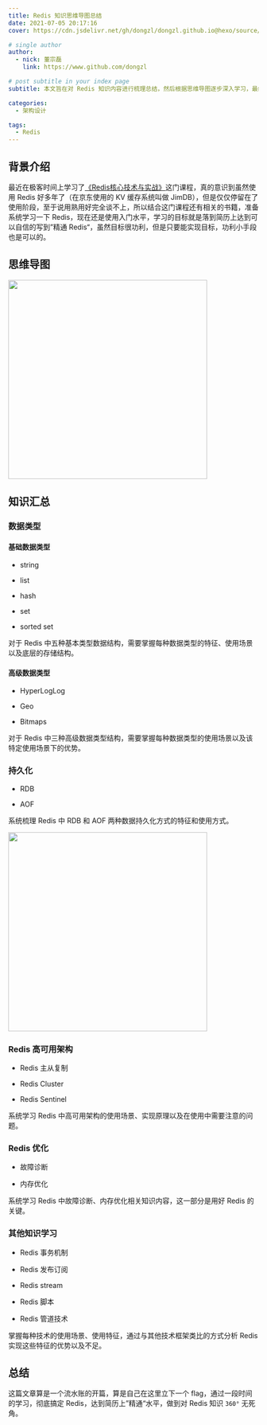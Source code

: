 ```yaml
---
title: Redis 知识思维导图总结
date: 2021-07-05 20:17:16
cover: https://cdn.jsdelivr.net/gh/dongzl/dongzl.github.io@hexo/source/images/cover/redis_study.png

# single author
author:
  - nick: 董宗磊
    link: https://www.github.com/dongzl

# post subtitle in your index page
subtitle: 本文旨在对 Redis 知识内容进行梳理总结，然后根据思维导图逐步深入学习，最终达到精通 Redis 地步。

categories: 
  - 架构设计

tags: 
  - Redis
---
```


## 背景介绍

最近在极客时间上学习了[《Redis核心技术与实战》](https://time.geekbang.org/column/intro/100056701)这门课程，真的意识到虽然使用 Redis 好多年了（在京东使用的 KV 缓存系统叫做 JimDB），但是仅仅停留在了使用阶段，至于说用熟用好完全谈不上，所以结合这门课程还有相关的书籍，准备系统学习一下 Redis，现在还是使用入门水平，学习的目标就是落到简历上达到可以自信的写到”精通 Redis“，虽然目标很功利，但是只要能实现目标，功利小手段也是可以的。

## 思维导图

<img src="https://cdn.jsdelivr.net/gh/dongzl/dongzl.github.io@hexo/source/images/2021/07-Redis-Knowledge-Summary/Redis-Knowledge-Summary-01.png" style="width:400px"/>

## 知识汇总

### 数据类型

#### 基础数据类型

- string

- list

- hash

- set

- sorted set

对于 Redis 中五种基本类型数据结构，需要掌握每种数据类型的特征、使用场景以及底层的存储结构。

#### 高级数据类型

- HyperLogLog

- Geo

- Bitmaps

对于 Redis 中三种高级数据类型结构，需要掌握每种数据类型的使用场景以及该特定使用场景下的优势。

### 持久化

- RDB

- AOF

系统梳理 Redis 中 RDB 和 AOF 两种数据持久化方式的特征和使用方式。

<img src="https://cdn.jsdelivr.net/gh/dongzl/dongzl.github.io@hexo/source/images/2021/07-Redis-Knowledge-Summary/Redis-Knowledge-Summary-02.png" style="width:400px"/>

### Redis 高可用架构

- Redis 主从复制

- Redis Cluster

- Redis Sentinel

系统学习 Redis 中高可用架构的使用场景、实现原理以及在使用中需要注意的问题。

### Redis 优化

- 故障诊断

- 内存优化

系统学习 Redis 中故障诊断、内存优化相关知识内容，这一部分是用好 Redis 的关键。

### 其他知识学习

- Redis 事务机制

- Redis 发布订阅

- Redis stream

- Redis 脚本

- Redis 管道技术

掌握每种技术的使用场景、使用特征，通过与其他技术框架类比的方式分析 Redis 实现这些特征的优势以及不足。

## 总结

这篇文章算是一个流水账的开篇，算是自己在这里立下一个 flag，通过一段时间的学习，彻底搞定 Redis，达到简历上”精通“水平，做到对 Redis 知识 `360°` 无死角。

